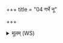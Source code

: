 +++
title = "04 गर्भे नू"

+++
<details><summary>मूलम् (WS)</summary>

गर्भे नू नौ जनिता दम्पती कर्देवस्त्वष्टा सविता विश्वरूपः ।  
नकिरस्य प्र मिनन्ति व्रतानि वेद नावस्य पृथिवी उत द्यौः ॥ ५ ॥
</details>